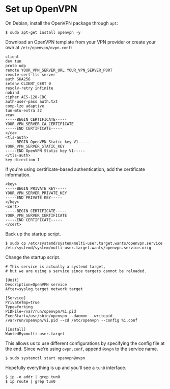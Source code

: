 # Set up OpenVPN
On Debian, install the OpenVPN package through `apt`:
```
$ sudo apt-get install openvpn -y
```
Download an OpenVPN template from your VPN provider or create your own at `/etc/openvpn/ovpn.conf`:
```
client
dev tun
proto udp
remote YOUR_VPN_SERVER_URL YOUR_VPN_SERVER_PORT
remote-cert-tls server
auth SHA256
setenv CLIENT_CERT 0
resolv-retry infinite
nobind
cipher AES-128-CBC
auth-user-pass auth.txt
comp-lzo adaptive
tun-mtu-extra 32
<ca>
-----BEGIN CERTIFICATE-----
YOUR_VPN_SERVER_CA_CERTIFICATE
-----END CERTIFICATE-----
</ca>
<tls-auth>
-----BEGIN OpenVPN Static key V1-----
YOUR_VPN_SERVER_STATIC_KEY
-----END OpenVPN Static key V1-----
</tls-auth>
key-direction 1
```
If you're using certificate-based authentication, add the certificate information.
```
<key>
-----BEGIN PRIVATE KEY-----
YOUR_VPN_SERVER_PRIVATE_KEY
-----END PRIVATE KEY-----
</key>
<cert>
-----BEGIN CERTIFICATE-----
YOUR_VPN_SERVER_CERTIFICATE
-----END CERTIFICATE-----
</cert>
```
Back up the startup script.
```
$ sudo cp /etc/systemd/system/multi-user.target.wants/openvpn.service /etc/systemd/system/multi-user.target.wants/openvpn.service.orig
```
Change the startup script.
```
# This service is actually a systemd target,
# but we are using a service since targets cannot be reloaded.

[Unit]
Description=OpenVPN service
After=syslog.target network.target

[Service]
PrivateTmp=true
Type=forking
PIDFile=/var/run/openvpn/%i.pid
ExecStart=/usr/sbin/openvpn --daemon --writepid /var/run/openvpn/%i.pid --cd /etc/openvpn --config %i.conf

[Install]
WantedBy=multi-user.target
```
This allows us to use different configurations by specifying the config file at the end. Since we're using `ovpn.conf`, append `@ovpn` to the service name.
```
$ sudo systemctl start openvpn@ovpn
```
Hopefully everything is up and you'll see a `tun0` interface.
```
$ ip -o addr | grep tun0
$ ip route | grep tun0
```
